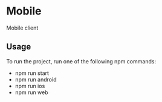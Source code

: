 # Mobile

Mobile client

## Usage

To run the project, run one of the following npm commands:

- npm run start
- npm run android
- npm run ios
- npm run web
